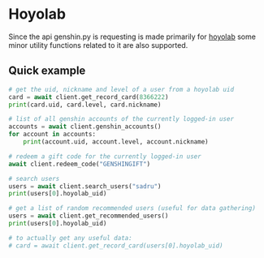# Hoyolab

Since the api genshin.py is requesting is made primarily for [hoyolab](https://www.hoyolab.com/) some minor utility functions related to it are also supported.

## Quick example

```py
# get the uid, nickname and level of a user from a hoyolab uid
card = await client.get_record_card(8366222)
print(card.uid, card.level, card.nickname)
```

```py
# list of all genshin accounts of the currently logged-in user
accounts = await client.genshin_accounts()
for account in accounts:
    print(account.uid, account.level, account.nickname)
```

```py
# redeem a gift code for the currently logged-in user
await client.redeem_code("GENSHINGIFT")
```

```py
# search users
users = await client.search_users("sadru")
print(users[0].hoyolab_uid)

# get a list of random recommended users (useful for data gathering)
users = await client.get_recommended_users()
print(users[0].hoyolab_uid)

# to actually get any useful data:
# card = await client.get_record_card(users[0].hoyolab_uid)
```
